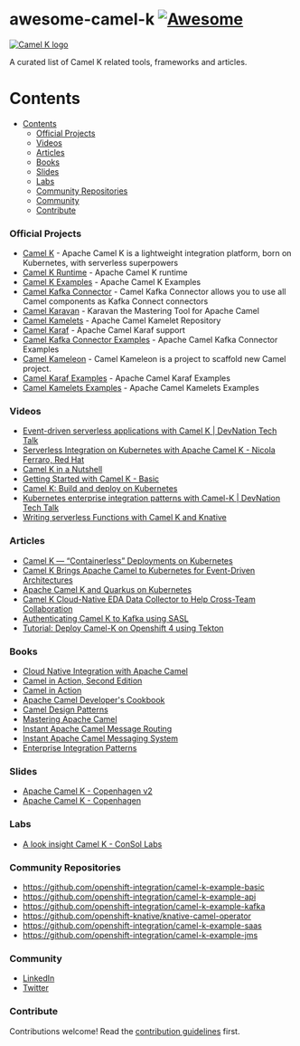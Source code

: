 # awesome-camel-k [![Awesome](https://awesome.re/badge.svg)](https://awesome.re)

<a href="https://camel.apache.org">
    <img src="https://peter.palaga.org/presentations/190322-camel-k-vd-bucharest/images/camel-k.svg"
         alt="Camel K logo" title="Camel K" />
</a></br>

A curated list of Camel K related tools, frameworks and articles.

# Contents

- [Contents](#contents)
    - [Official Projects](#official-projects)
    - [Videos](#videos)
    - [Articles](#articles)
    - [Books](#books)
    - [Slides](#slides)
    - [Labs](#labs)
    - [Community Repositories](#community-repositories)
    - [Community](#community)
    - [Contribute](#contribute)
    
### Official Projects

- [Camel K](https://github.com/apache/camel-k) - Apache Camel K is a lightweight integration platform, born on Kubernetes, with serverless superpowers
- [Camel K Runtime](https://github.com/apache/camel-k-runtime) - Apache Camel K runtime
- [Camel K Examples](https://github.com/apache/camel-k-examples) - Apache Camel K Examples
- [Camel Kafka Connector](https://github.com/apache/camel-kafka-connector) - Camel Kafka Connector allows you to use all Camel components as Kafka Connect connectors
- [Camel Karavan](https://github.com/apache/camel-karavan) - Karavan the Mastering Tool for Apache Camel
- [Camel Kamelets](https://github.com/apache/camel-kamelets) - Apache Camel Kamelet Repository
- [Camel Karaf](https://github.com/apache/camel-karaf) - Apache Camel Karaf support
- [Camel Kafka Connector Examples](https://github.com/apache/camel-kafka-connector-examples) - Apache Camel Kafka Connector Examples
- [Camel Kameleon](https://github.com/apache/camel-kameleon) - Camel Kameleon is a project to scaffold new Camel project.
- [Camel Karaf Examples](https://github.com/apache/camel-karaf-examples) - Apache Camel Karaf Examples
- [Camel Kamelets Examples](https://github.com/apache/camel-kamelets-examples) - Apache Camel Kamelets Examples


### Videos

- [Event-driven serverless applications with Camel K | DevNation Tech Talk](https://www.youtube.com/watch?v=hlUzLC71nAM)
- [Serverless Integration on Kubernetes with Apache Camel K - Nicola Ferraro, Red Hat](https://www.youtube.com/watch?v=beJOCndVfaU)
- [Camel K in a Nutshell](https://www.youtube.com/watch?v=LaBvBonUC6g)
- [Getting Started with Camel K - Basic](https://www.youtube.com/watch?v=dDEpdgg3gK4)
- [Camel K: Build and deploy on Kubernetes](https://www.youtube.com/watch?v=RX4jygcCauc)
- [Kubernetes enterprise integration patterns with Camel-K | DevNation Tech Talk](https://www.youtube.com/watch?v=51x9BewGCYA)
- [Writing serverless Functions with Camel K and Knative](https://www.youtube.com/watch?v=UUF0frNdcrg)


### Articles

- [Camel K — “Containerless” Deployments on Kubernetes](https://itnext.io/camel-k-containerless-deployments-349da12bfa9d)
- [Camel K Brings Apache Camel to Kubernetes for Event-Driven Architectures
](https://thenewstack.io/camel-k-brings-apache-camel-to-kubernetes-for-event-driven-architectures/)
- [Apache Camel K and Quarkus on Kubernetes](https://piotrminkowski.com/2020/12/08/apache-camel-k-and-quarkus-on-kubernetes/)
- [Camel K Cloud-Native EDA Data Collector to Help Cross-Team Collaboration](https://edasummit.com/videos/camel-k-cloud-native-eda-data-collector-to-help-cross-team-collaboration/)
- [Authenticating Camel K to Kafka using SASL](https://dev.to/kuthumipepple/authenticating-camel-k-to-kafka-using-sasl-1723)
- [Tutorial: Deploy Camel-K on Openshift 4 using Tekton](https://erfin-feluzy.medium.com/tutorial-deploy-camel-k-on-openshift-4-using-tekton-f9210e047f86)

### Books

- [Cloud Native Integration with Apache Camel](https://link.springer.com/book/10.1007/978-1-4842-7211-4)
- [Camel in Action, Second Edition](https://www.manning.com/books/camel-in-action-second-edition)
- [Camel in Action](https://www.manning.com/books/camel-in-action)
- [Apache Camel Developer's Cookbook](https://www.packtpub.com/product/apache-camel-developer-s-cookbook/9781782170303)
- [Camel Design Patterns](https://leanpub.com/camel-design-patterns)
- [Mastering Apache Camel](https://www.packtpub.com/product/mastering-apache-camel/9781782173151)
- [Instant Apache Camel Message Routing](https://www.packtpub.com/product/instant-apache-camel-message-routing/9781783283477)
- [Instant Apache Camel Messaging System](https://www.packtpub.com/product/instant-apache-camel-messaging-system/9781782165347)
- [Enterprise Integration Patterns](https://www.enterpriseintegrationpatterns.com/)

### Slides

- [Apache Camel K - Copenhagen v2](https://www.slideshare.net/davsclaus/apache-camel-k-copenhagen-v2)
- [Apache Camel K - Copenhagen](https://www.slideshare.net/davsclaus/apache-camel-k-copenhagen)

### Labs

- [A look insight Camel K - ConSol Labs](https://labs.consol.de/development/2022/02/24/camel-k-insights.html)


### Community Repositories

- https://github.com/openshift-integration/camel-k-example-basic
- https://github.com/openshift-integration/camel-k-example-api
- https://github.com/openshift-integration/camel-k-example-kafka
- https://github.com/openshift-knative/knative-camel-operator
- https://github.com/openshift-integration/camel-k-example-saas
- https://github.com/openshift-integration/camel-k-example-jms

### Community

- [LinkedIn](https://www.linkedin.com/groups/2447439)
- [Twitter](https://twitter.com/projectcalico)

### Contribute
Contributions welcome! Read the [contribution guidelines](contributing.md) first.
